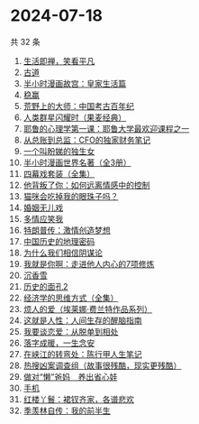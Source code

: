 # 2024-07-18

共 32 条

<!-- BEGIN WEREAD -->
<!-- 最后更新时间 2024-07-18 21:03:30 +0800 -->
1. [生活即禅，笑看平凡](https://weread.qq.com/web/bookDetail/00e320d0813ab705dg011179)
1. [古道](https://weread.qq.com/web/bookDetail/ba1320d0813ab8dc1g01740b)
1. [半小时漫画故宫：皇家生活篇](https://weread.qq.com/web/bookDetail/a65326f0813ab8feag016e9c)
1. [稳赢](https://weread.qq.com/web/bookDetail/99232880813ab8ff5g0142d2)
1. [荒野上的大师：中国考古百年纪](https://weread.qq.com/web/bookDetail/65d32fe0813ab7b5fg016701)
1. [人类群星闪耀时（果麦经典）](https://weread.qq.com/web/bookDetail/8e0321c0718a6c928e0ab0e)
1. [耶鲁的心理学第一课：耶鲁大学最欢迎课程之一](https://weread.qq.com/web/bookDetail/74232ae0813ab8e8fg019bda)
1. [从总账到总监：CFO的独家财务笔记](https://weread.qq.com/web/bookDetail/12032a60813ab900ag01456e)
1. [一个叫盼娣的独生女](https://weread.qq.com/web/bookDetail/b6732d10813ab8fa4g0198e7)
1. [半小时漫画世界名著（全3册）](https://weread.qq.com/web/bookDetail/59632c90813ab77ddg01374c)
1. [四幕戏套装（全集）](https://weread.qq.com/web/bookDetail/7d23237072768e607d24168)
1. [他背叛了你：如何远离情感中的控制](https://weread.qq.com/web/bookDetail/e4b32820813ab8ddeg015364)
1. [猫咪会吃掉我的眼珠子吗？](https://weread.qq.com/web/bookDetail/61232210813ab7a00g0141ae)
1. [婚姻无儿戏](https://weread.qq.com/web/bookDetail/84532030813ab8c11g01314c)
1. [多情应笑我](https://weread.qq.com/web/bookDetail/76732760727522417677ba7)
1. [特朗普传：激情创造梦想](https://weread.qq.com/web/bookDetail/340329d0715a4a1f340386b)
1. [中国历史的地理密码](https://weread.qq.com/web/bookDetail/94f32730813ab859cg017e26)
1. [为什么我们相信阴谋论](https://weread.qq.com/web/bookDetail/5da32ca0813ab8bc3g015a3c)
1. [我就是你啊：走进他人内心的7项修炼](https://weread.qq.com/web/bookDetail/6e032890813ab6b7ag0171a5)
1. [沉香雪](https://weread.qq.com/web/bookDetail/8ed329a0720f28298edb640)
1. [历史的面孔2](https://weread.qq.com/web/bookDetail/af232d00813ab78d4g010f6f)
1. [经济学的思维方式（全集）](https://weread.qq.com/web/bookDetail/25a324307171203b25a7ca5)
1. [烦人的爱（埃莱娜·费兰特作品系列）](https://weread.qq.com/web/bookDetail/8e332250813ab74ccg011168)
1. [这就是人性：人间生存的醒脑指南](https://weread.qq.com/web/bookDetail/54732a40813ab8f86g018b1e)
1. [我要谈恋爱：从脱单到相处](https://weread.qq.com/web/bookDetail/50232360813ab8eebg011ad0)
1. [落字成暖，一生念安](https://weread.qq.com/web/bookDetail/63d32980723ecec863d8a7d)
1. [在峡江的转弯处：陈行甲人生笔记](https://weread.qq.com/web/bookDetail/bca326a0813ab8f5ag016fc1)
1. [热搜凶案调查组（故事很残酷，现实更残酷）](https://weread.qq.com/web/bookDetail/b06328b0813ab8eeag016746)
1. [做对“懒”爸妈　养出省心娃](https://weread.qq.com/web/bookDetail/e183262071c79a3be1802d4)
1. [手机](https://weread.qq.com/web/bookDetail/ad632ba0527f77ad689c631)
1. [红楼丫鬟：裙钗齐家，各谱悲欢](https://weread.qq.com/web/bookDetail/f9132e80813ab8f55g014140)
1. [季羡林自传：我的前半生](https://weread.qq.com/web/bookDetail/c0332f3072263a95c03133c)
<!-- END WEREAD -->